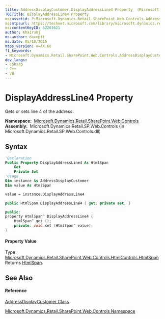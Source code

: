 ```yaml
---
title: AddressDisplayCustomer.DisplayAddressLine4 Property  (Microsoft.Dynamics.Retail.SharePoint.Web.Controls)
TOCTitle: DisplayAddressLine4 Property
ms:assetid: P:Microsoft.Dynamics.Retail.SharePoint.Web.Controls.AddressDisplayCustomer.DisplayAddressLine4
ms:mtpsurl: https://technet.microsoft.com/library/microsoft.dynamics.retail.sharepoint.web.controls.addressdisplaycustomer.displayaddressline4(v=AX.60)
ms:contentKeyID: 62203621
author: Khairunj
ms.author: daxcpft
ms.date: 05/18/2015
mtps_version: v=AX.60
f1_keywords:
- Microsoft.Dynamics.Retail.SharePoint.Web.Controls.AddressDisplayCustomer.DisplayAddressLine4
dev_langs:
- CSharp
- C++
- VB
---
```


# DisplayAddressLine4 Property

Gets or sets line 4 of the address.

**Namespace:**  [Microsoft.Dynamics.Retail.SharePoint.Web.Controls](microsoft-dynamics-retail-sharepoint-web-controls-namespace.md)  
**Assembly:**  Microsoft.Dynamics.Retail.SP.Web.Controls (in Microsoft.Dynamics.Retail.SP.Web.Controls.dll)

## Syntax

``` vb
'Declaration
Public Property DisplayAddressLine4 As HtmlSpan
    Get
    Private Set
'Usage
Dim instance As AddressDisplayCustomer
Dim value As HtmlSpan

value = instance.DisplayAddressLine4
```

``` csharp
public HtmlSpan DisplayAddressLine4 { get; private set; }
```

``` c++
public:
property HtmlSpan^ DisplayAddressLine4 {
    HtmlSpan^ get ();
    private: void set (HtmlSpan^ value);
}
```

#### Property Value

Type: [Microsoft.Dynamics.Retail.SharePoint.Web.Controls.HtmlControls.HtmlSpan](htmlspan-class-microsoft-dynamics-retail-sharepoint-web-controls-htmlcontrols.md)  
Returns [HtmlSpan](htmlspan-class-microsoft-dynamics-retail-sharepoint-web-controls-htmlcontrols.md).  

## See Also

#### Reference

[AddressDisplayCustomer Class](addressdisplaycustomer-class-microsoft-dynamics-retail-sharepoint-web-controls.md)

[Microsoft.Dynamics.Retail.SharePoint.Web.Controls Namespace](microsoft-dynamics-retail-sharepoint-web-controls-namespace.md)

